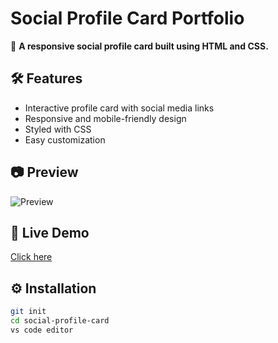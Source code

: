 # Social Profile Card Portfolio

🚀 **A responsive social profile card built using HTML and CSS.**

## 🛠 Features
- Interactive profile card with social media links
- Responsive and mobile-friendly design
- Styled with CSS
- Easy customization

## 📷 Preview
![Preview](screenshot.png)

## 🔗 Live Demo
[Click here](https://social-profile-portfolio.netlify.app/)

## ⚙️ Installation
```bash
git init
cd social-profile-card
vs code editor
